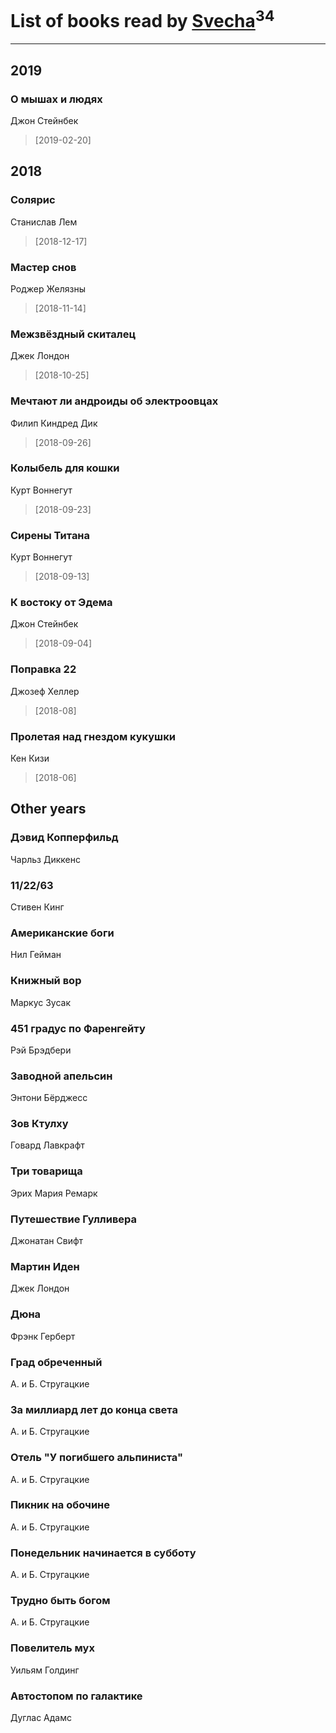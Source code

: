 # List of books read by [Svecha](http://www.knigopis.com/#/user/books?u=118041836581529110049-google)<sup>34</sup>
---

## 2019

### О мышах и людях
Джон Стейнбек
> [2019-02-20] 



## 2018

### Солярис
Станислав Лем
> [2018-12-17] 


### Мастер снов
Роджер Желязны
> [2018-11-14] 


### Межзвёздный скиталец
Джек Лондон
> [2018-10-25] 


### Мечтают ли андроиды об электроовцах
Филип Киндред Дик
> [2018-09-26] 


### Колыбель для кошки
Курт Воннегут
> [2018-09-23] 


### Сирены Титана
Курт Воннегут
> [2018-09-13] 


### К востоку от Эдема
Джон Стейнбек
> [2018-09-04] 


### Поправка 22
Джозеф Хеллер
> [2018-08] 


### Пролетая над гнездом кукушки
Кен Кизи
> [2018-06] 



## Other years

### Дэвид Копперфильд
Чарльз Диккенс


### 11/22/63
Стивен Кинг


### Американские боги
Нил Гейман


### Книжный вор
Маркус Зусак


### 451 градус по Фаренгейту
Рэй Брэдбери


### Заводной апельсин
Энтони Бёрджесс


### Зов Ктулху
Говард Лавкрафт


### Три товарища
Эрих Мария Ремарк


### Путешествие Гулливера
Джонатан Свифт


### Мартин Иден
Джек Лондон


### Дюна
Фрэнк Герберт


### Град обреченный
А. и Б. Стругацкие


### За миллиард лет до конца света
А. и Б. Стругацкие


### Отель "У погибшего альпиниста"
А. и Б. Стругацкие


### Пикник на обочине
А. и Б. Стругацкие


### Понедельник начинается в субботу
А. и Б. Стругацкие


### Трудно быть богом
А. и Б. Стругацкие


### Повелитель мух
Уильям Голдинг


### Автостопом по галактике
Дуглас Адамс



